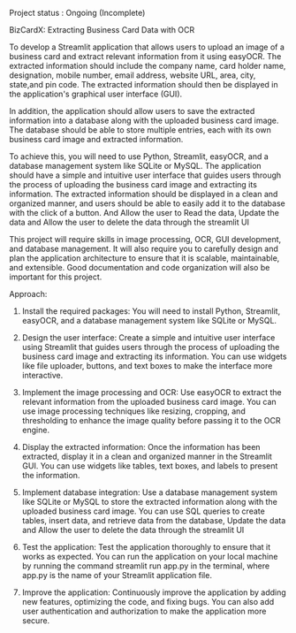 Project status : Ongoing (Incomplete)


BizCardX: Extracting Business Card Data with OCR

To develop a Streamlit application that allows users to upload an image of a business card and extract relevant information from it using easyOCR. The extracted information should include the company name, card holder
name, designation, mobile number, email address, website URL, area, city, state,and pin code. The extracted information should then be displayed in the application's graphical user interface (GUI).

In addition, the application should allow users to save the extracted information into
a database along with the uploaded business card image. The database should be
able to store multiple entries, each with its own business card image and extracted
information.

To achieve this, you will need to use Python, Streamlit, easyOCR, and a database
management system like SQLite or MySQL. The application should have a simple
and intuitive user interface that guides users through the process of uploading the
business card image and extracting its information. The extracted information should
be displayed in a clean and organized manner, and users should be able to easily
add it to the database with the click of a button. And Allow the user to Read the data,
Update the data and Allow the user to delete the data through the streamlit UI

This project will require skills in image processing, OCR, GUI development, and
database management. It will also require you to carefully design and plan the
application architecture to ensure that it is scalable, maintainable, and extensible.
Good documentation and code organization will also be important for this project.

Approach:
1. Install the required packages: You will need to install Python, Streamlit,
easyOCR, and a database management system like SQLite or MySQL.

2. Design the user interface: Create a simple and intuitive user interface using
Streamlit that guides users through the process of uploading the business
card image and extracting its information. You can use widgets like file
uploader, buttons, and text boxes to make the interface more interactive.

3. Implement the image processing and OCR: Use easyOCR to extract the
relevant information from the uploaded business card image. You can use
image processing techniques like resizing, cropping, and thresholding to
enhance the image quality before passing it to the OCR engine.

4. Display the extracted information: Once the information has been extracted,
display it in a clean and organized manner in the Streamlit GUI. You can use
widgets like tables, text boxes, and labels to present the information.

5. Implement database integration: Use a database management system like
SQLite or MySQL to store the extracted information along with the uploaded
business card image. You can use SQL queries to create tables, insert data,
and retrieve data from the database, Update the data and Allow the user to
delete the data through the streamlit UI

6. Test the application: Test the application thoroughly to ensure that it works as
expected. You can run the application on your local machine by running the
command streamlit run app.py in the terminal, where app.py is the name of
your Streamlit application file.

7. Improve the application: Continuously improve the application by adding new
features, optimizing the code, and fixing bugs. You can also add user
authentication and authorization to make the application more secure.
